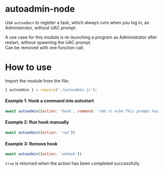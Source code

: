# autoadmin-node
Use `autoadmin` to register a task, which always runs when you log in, as Administrator, without UAC prompt.

A use case for this module is re-launching a program as Administrator after restart, without spawning the UAC prompt.\
Can be removed with one function call.

# How to use

Import the module from the file:

```javascript
{ autoadmin } = require('./autoadmin.js');
```

#### Example 1: Hook a command into autostart

```javascript
await autoadmin({action: 'hook', command: 'cmd /c echo This prompt has admin privileges.& cmd'})
```

#### Example 2: Run hook manually

```javascript
await autoadmin({action: 'run'})
```

#### Example 3: Remove hook

```javascript
await autoadmin({action: 'unhook'})
```

`true` is returned when the action has been completed successfully.
